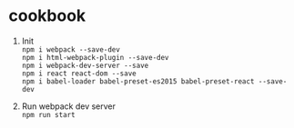 # cookbook

1. Init  
`npm i webpack --save-dev`  
`npm i html-webpack-plugin --save-dev`  
`npm i webpack-dev-server --save`  
`npm i react react-dom --save`  
`npm i babel-loader babel-preset-es2015 babel-preset-react --save-dev`  
  
1. Run webpack dev server  
`npm run start`  
  